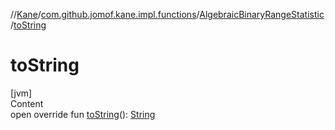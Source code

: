 //[Kane](../../index.md)/[com.github.jomof.kane.impl.functions](../index.md)/[AlgebraicBinaryRangeStatistic](index.md)/[toString](to-string.md)



# toString  
[jvm]  
Content  
open override fun [toString](to-string.md)(): [String](https://kotlinlang.org/api/latest/jvm/stdlib/kotlin/-string/index.html)  



